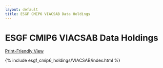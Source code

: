 ```yaml
---
layout: default
title: ESGF CMIP6 VIACSAB Data Holdings
---
```


# ESGF CMIP6 VIACSAB Data Holdings

[Print-Friendly View](print_view.html)

{% include esgf_cmip6_holdings/VIACSAB/index.html %}
